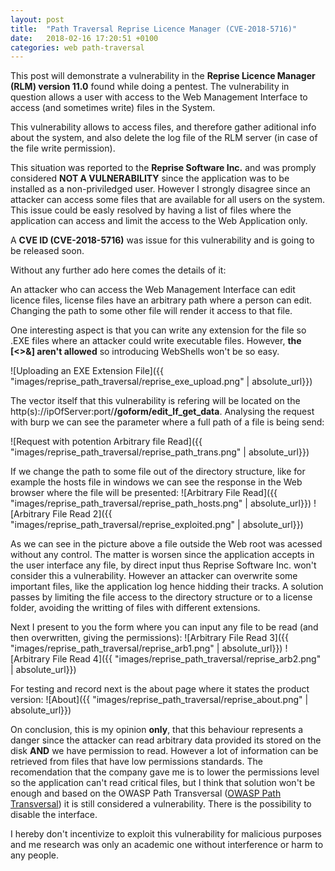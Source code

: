 ```yaml
---
layout: post
title:  "Path Traversal Reprise Licence Manager (CVE-2018-5716)"
date:   2018-02-16 17:20:51 +0100
categories: web path-traversal
---
```


This post will demonstrate a vulnerability in the **Reprise Licence Manager (RLM) version 11.0**  found while doing a pentest. The vulnerability in question allows a user with access to the Web Management Interface to access (and sometimes write) files in the System.

This vulnerability allows to access files, and therefore gather aditional info about the system, and also delete the log file of the RLM server (in case of the file write permission).

This situation was reported to the **Reprise Software Inc.** and was promply considered **NOT A VULNERABILITY** since the application was to be installed as a non-priviledged user. However I strongly disagree since an attacker can access some files that are available for all users on the system. This issue could be easly resolved by having a list of files where the application can access and limit the access to the Web Application only.

A **CVE ID (CVE-2018-5716)** was issue for this vulnerability and is going to be released soon.

Without any further ado here comes the details of it:

An attacker who can access the Web Management Interface can edit licence files, license files have an arbitrary path where a person can edit. Changing the path to some other file will render it access to that file.

One interesting aspect is that you can write any extension for the file so .EXE files where an attacker could write executable files. However, **the [<>&] aren't allowed** so introducing WebShells won't be so easy.

![Uploading an EXE Extension File]({{ "images/reprise_path_traversal/reprise_exe_upload.png" | absolute_url}})

The vector itself that this vulnerability is refering will be located on the http(s)://ipOfServer:port/**/goform/edit_lf_get_data**. Analysing the request with burp we can see the parameter where a full path of a file is being send:

![Request with potention Arbitrary file Read]({{ "images/reprise_path_traversal/reprise_path_trans.png" | absolute_url}})

If we change the path to some file out of the directory structure, like for example the hosts file in windows we can see the response in the Web browser where the file will be presented:
![Arbitrary File Read]({{ "images/reprise_path_traversal/reprise_path_hosts.png" | absolute_url}})
![Arbitrary File Read 2]({{ "images/reprise_path_traversal/reprise_exploited.png" | absolute_url}})


As we can see in the picture above a file outside the Web root was acessed without any control. The matter is worsen since the application accepts in the user interface any file, by direct input thus Reprise Software Inc. won't consider this a vulnerability. However an attacker can overwrite some important files, like the application log hence hidding their tracks. A solution passes by limiting the file access to the directory structure or to a license folder, avoiding the writting of files with different extensions.

Next I present to you the form where you can input any file to be read (and then overwritten, giving the permissions):
![Arbitrary File Read 3]({{ "images/reprise_path_traversal/reprise_arb1.png" | absolute_url}})
![Arbitrary File Read 4]({{ "images/reprise_path_traversal/reprise_arb2.png" | absolute_url}})


For testing and record next is the about page where it states the product version:
![About]({{ "images/reprise_path_traversal/reprise_about.png" | absolute_url}})


On conclusion, this is my opinion **only**, that this behaviour represents a danger since the attacker can read arbitrary data provided its stored on the disk **AND** we have permission to read. However a lot of information can be retrieved from files that have low permissions standards. The recomendation that the company gave me is to lower the permissions level so the application can't read critical files, but I think that solution won't be enough and based on the OWASP Path Transversal ([OWASP Path Transversal](https://www.owasp.org/index.php/Path_Traversal)) it is still considered a vulnerability. There is the possibility to disable the interface. 

I hereby don't incentivize to exploit this vulnerability for malicious purposes and me research was only an academic one without interference or harm to any people.


